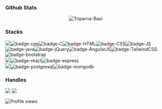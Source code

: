### Github Stats
<p align="center"> <img src="https://github-readme-stats.vercel.app/api?username=Triparna-Baxi&show_icons=true&count_private=true&theme=dark" alt="Triparna-Baxi" />

### Stacks
<img src="https://img.shields.io/badge/Languages:-151515?style=for-the-badge&color=151515">![badge-cpp](https://img.shields.io/badge/c%2B%2B-151515?style=for-the-badge&logo=c%2B%2B&logoColor=79ff97)![badge-C](https://img.shields.io/badge/c-151515?style=for-the-badge&logo=c&logoColor=79ff97)![badge-HTML](https://img.shields.io/badge/HTML5-151515?style=for-the-badge&logo=html5&logoColor=79ff97)![badge-CSS](https://img.shields.io/badge/CSS3-151515?style=for-the-badge&logo=css3&logoColor=79ff97)![badge-JS](https://img.shields.io/badge/JavaScript-151515?style=for-the-badge&logo=javascript&logoColor=79ff97)![badge-java](https://img.shields.io/badge/Java-151515?style=for-the-badge&logo=openjdk&logoColor=79ff97)![badge-jQuery](https://img.shields.io/badge/jQuery-151515?style=for-the-badge&logo=jquery&logoColor=79ff97)![badge-AngularJS](https://img.shields.io/badge/AngularJS-151515?style=for-the-badge&logo=angularjs&logoColor=79ff97)![badge-TailwindCSS](https://img.shields.io/badge/Tailwind_CSS-151515?style=for-the-badge&logo=tailwind-css&logoColor=79ff97)![badge-bootstrap](https://img.shields.io/badge/Bootstrap-151515?style=for-the-badge&logo=bootstrap&logoColor=79ff97)
 <br/>
 <img src="https://img.shields.io/badge/Frameworks:-151515?style=for-the-badge">![badge-react](https://img.shields.io/badge/react%20JS-151515?style=for-the-badge&logo=react&logoColor=79ff97&labelColor=151515)![badge-express](https://img.shields.io/badge/Express%20JS-151515?style=for-the-badge&logo=express&logoColor=79ff97&labelColor=151515) <br/>
<img src="https://img.shields.io/badge/Database:-151515?style=for-the-badge">![badge-postgresql](https://img.shields.io/badge/PostgreSQL-151515?style=for-the-badge&logo=postgresql&logoColor=79ff97)![badge-mongodb](https://img.shields.io/badge/MongoDB-151515?style=for-the-badge&logo=mongodb&logoColor=79ff97)

### Handles
 [<img src="https://img.shields.io/badge/triparna%20baxi-151515?style=for-the-badge&logo=linkedin&logoColor=79ff97">](https://www.linkedin.com/in/triparna-baxi/)
 [<img src="https://img.shields.io/badge/-Triparna%20Baxi-151515?style=for-the-badge&logo=HackerRank&logoColor=79ff97">](https://www.hackerrank.com/triparna_baxi15) 

![Profile views](https://gpvc.arturio.dev/Triparna-Baxi)
